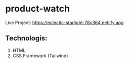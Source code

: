 # product-watch


Live Project: https://eclectic-starlight-78c364.netlify.app


## Technologis:
1. HTML
2. CSS Framework (Tailwind)
